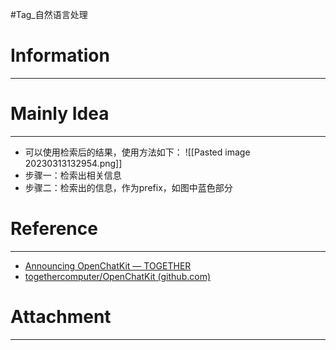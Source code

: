 #Tag_自然语言处理 
# Information
---


# Mainly Idea
---
- 可以使用检索后的结果，使用方法如下：
![[Pasted image 20230313132954.png]]
- 步骤一：检索出相关信息
- 步骤二：检索出的信息，作为prefix，如图中蓝色部分
# Reference
---
- [Announcing OpenChatKit — TOGETHER](https://www.together.xyz/blog/openchatkit)
- [togethercomputer/OpenChatKit (github.com)](https://github.com/togethercomputer/OpenChatKit)

# Attachment
---

